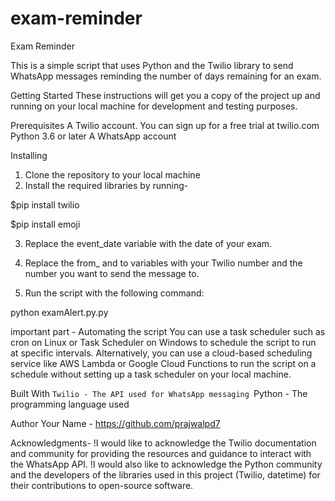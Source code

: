 # exam-reminder

Exam Reminder

This is a simple script that uses Python and the Twilio library to send WhatsApp messages reminding the number of days remaining for an exam.

Getting Started
These instructions will get you a copy of the project up and running on your local machine for development and testing purposes.

Prerequisites
A Twilio account. You can sign up for a free trial at twilio.com
Python 3.6 or later
A WhatsApp account

Installing
1. Clone the repository to your local machine
2. Install the required libraries by running-

$pip install twilio

$pip install emoji


3. Replace the event_date variable with the date of your exam.

4. Replace the from_ and to variables with your Twilio number and the number you want to send the message to.

5. Run the script with the following command:

python examAlert.py.py


important part - 
Automating the script
You can use a task scheduler such as cron on Linux or Task Scheduler on Windows to schedule the script to run at specific intervals. Alternatively, you can use a cloud-based scheduling service like AWS Lambda or Google Cloud Functions to run the script on a schedule without setting up a task scheduler on your local machine.

Built With
`Twilio - The API used for WhatsApp messaging
`Python - The programming language used

Author
Your Name - https://github.com/prajwalpd7

Acknowledgments-
!I would like to acknowledge the Twilio documentation and community for providing the resources and guidance to interact with the WhatsApp API.
!I would also like to acknowledge the Python community and the developers of the libraries used in this project (Twilio, datetime) for their contributions to open-source software.

